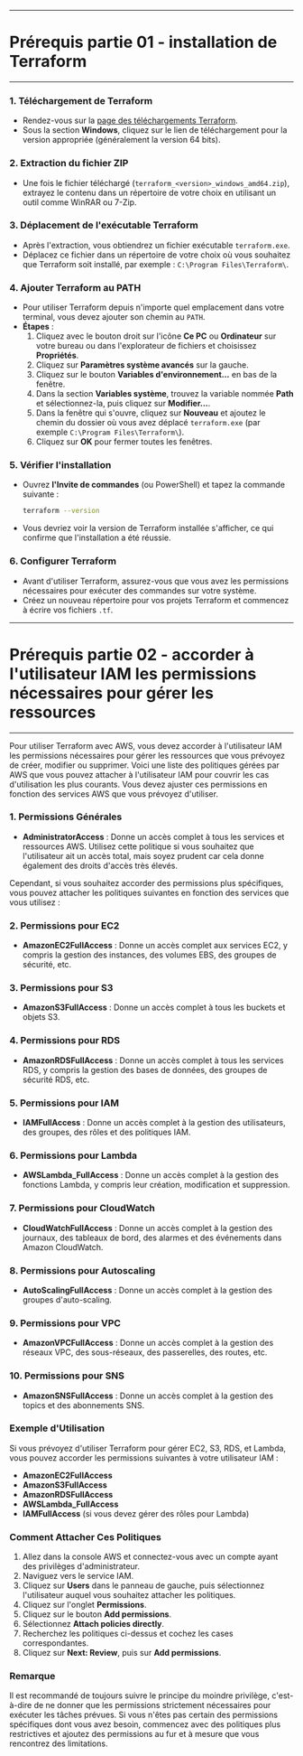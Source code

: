 
---
# Prérequis partie 01 - installation de Terraform
---

### 1. **Téléchargement de Terraform**
   - Rendez-vous sur la [page des téléchargements Terraform](https://www.terraform.io/downloads).
   - Sous la section **Windows**, cliquez sur le lien de téléchargement pour la version appropriée (généralement la version 64 bits).

### 2. **Extraction du fichier ZIP**
   - Une fois le fichier téléchargé (`terraform_<version>_windows_amd64.zip`), extrayez le contenu dans un répertoire de votre choix en utilisant un outil comme WinRAR ou 7-Zip.

### 3. **Déplacement de l'exécutable Terraform**
   - Après l'extraction, vous obtiendrez un fichier exécutable `terraform.exe`.
   - Déplacez ce fichier dans un répertoire de votre choix où vous souhaitez que Terraform soit installé, par exemple : `C:\Program Files\Terraform\`.

### 4. **Ajouter Terraform au PATH**
   - Pour utiliser Terraform depuis n'importe quel emplacement dans votre terminal, vous devez ajouter son chemin au `PATH`.
   - **Étapes** :
     1. Cliquez avec le bouton droit sur l'icône **Ce PC** ou **Ordinateur** sur votre bureau ou dans l'explorateur de fichiers et choisissez **Propriétés**.
     2. Cliquez sur **Paramètres système avancés** sur la gauche.
     3. Cliquez sur le bouton **Variables d'environnement...** en bas de la fenêtre.
     4. Dans la section **Variables système**, trouvez la variable nommée **Path** et sélectionnez-la, puis cliquez sur **Modifier...**.
     5. Dans la fenêtre qui s'ouvre, cliquez sur **Nouveau** et ajoutez le chemin du dossier où vous avez déplacé `terraform.exe` (par exemple `C:\Program Files\Terraform\`).
     6. Cliquez sur **OK** pour fermer toutes les fenêtres.

### 5. **Vérifier l'installation**
   - Ouvrez **l'Invite de commandes** (ou PowerShell) et tapez la commande suivante :
     ```sh
     terraform --version
     ```
   - Vous devriez voir la version de Terraform installée s'afficher, ce qui confirme que l'installation a été réussie.

### 6. **Configurer Terraform**
   - Avant d'utiliser Terraform, assurez-vous que vous avez les permissions nécessaires pour exécuter des commandes sur votre système.
   - Créez un nouveau répertoire pour vos projets Terraform et commencez à écrire vos fichiers `.tf`.

---
# Prérequis partie 02 - accorder à l'utilisateur IAM les permissions nécessaires pour gérer les ressources
---

Pour utiliser Terraform avec AWS, vous devez accorder à l'utilisateur IAM les permissions nécessaires pour gérer les ressources que vous prévoyez de créer, modifier ou supprimer. Voici une liste des politiques gérées par AWS que vous pouvez attacher à l'utilisateur IAM pour couvrir les cas d'utilisation les plus courants. Vous devez ajuster ces permissions en fonction des services AWS que vous prévoyez d'utiliser.

### 1. **Permissions Générales**
   - **AdministratorAccess** : Donne un accès complet à tous les services et ressources AWS. Utilisez cette politique si vous souhaitez que l'utilisateur ait un accès total, mais soyez prudent car cela donne également des droits d'accès très élevés.
   
   Cependant, si vous souhaitez accorder des permissions plus spécifiques, vous pouvez attacher les politiques suivantes en fonction des services que vous utilisez :

### 2. **Permissions pour EC2**
   - **AmazonEC2FullAccess** : Donne un accès complet aux services EC2, y compris la gestion des instances, des volumes EBS, des groupes de sécurité, etc.

### 3. **Permissions pour S3**
   - **AmazonS3FullAccess** : Donne un accès complet à tous les buckets et objets S3.

### 4. **Permissions pour RDS**
   - **AmazonRDSFullAccess** : Donne un accès complet à tous les services RDS, y compris la gestion des bases de données, des groupes de sécurité RDS, etc.

### 5. **Permissions pour IAM**
   - **IAMFullAccess** : Donne un accès complet à la gestion des utilisateurs, des groupes, des rôles et des politiques IAM.

### 6. **Permissions pour Lambda**
   - **AWSLambda_FullAccess** : Donne un accès complet à la gestion des fonctions Lambda, y compris leur création, modification et suppression.

### 7. **Permissions pour CloudWatch**
   - **CloudWatchFullAccess** : Donne un accès complet à la gestion des journaux, des tableaux de bord, des alarmes et des événements dans Amazon CloudWatch.

### 8. **Permissions pour Autoscaling**
   - **AutoScalingFullAccess** : Donne un accès complet à la gestion des groupes d'auto-scaling.

### 9. **Permissions pour VPC**
   - **AmazonVPCFullAccess** : Donne un accès complet à la gestion des réseaux VPC, des sous-réseaux, des passerelles, des routes, etc.

### 10. **Permissions pour SNS**
   - **AmazonSNSFullAccess** : Donne un accès complet à la gestion des topics et des abonnements SNS.

### **Exemple d'Utilisation**
Si vous prévoyez d'utiliser Terraform pour gérer EC2, S3, RDS, et Lambda, vous pouvez accorder les permissions suivantes à votre utilisateur IAM :
- **AmazonEC2FullAccess**
- **AmazonS3FullAccess**
- **AmazonRDSFullAccess**
- **AWSLambda_FullAccess**
- **IAMFullAccess** (si vous devez gérer des rôles pour Lambda)

### **Comment Attacher Ces Politiques**
1. Allez dans la console AWS et connectez-vous avec un compte ayant des privilèges d'administrateur.
2. Naviguez vers le service IAM.
3. Cliquez sur **Users** dans le panneau de gauche, puis sélectionnez l'utilisateur auquel vous souhaitez attacher les politiques.
4. Cliquez sur l'onglet **Permissions**.
5. Cliquez sur le bouton **Add permissions**.
6. Sélectionnez **Attach policies directly**.
7. Recherchez les politiques ci-dessus et cochez les cases correspondantes.
8. Cliquez sur **Next: Review**, puis sur **Add permissions**.

### **Remarque**
Il est recommandé de toujours suivre le principe du moindre privilège, c'est-à-dire de ne donner que les permissions strictement nécessaires pour exécuter les tâches prévues. Si vous n'êtes pas certain des permissions spécifiques dont vous avez besoin, commencez avec des politiques plus restrictives et ajoutez des permissions au fur et à mesure que vous rencontrez des limitations.
